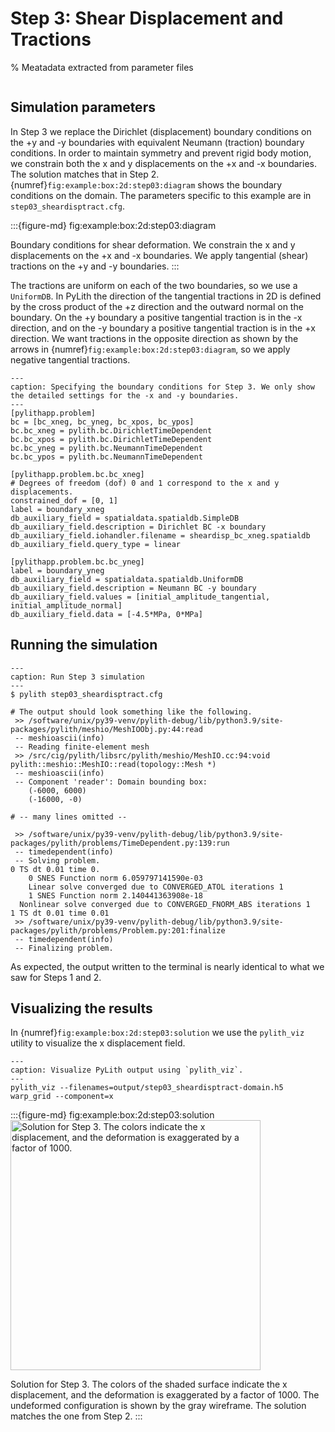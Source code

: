 # Step 3: Shear Displacement and Tractions

% Meatadata extracted from parameter files
```{include} step03_sheardisptract-synopsis.md
```

## Simulation parameters

In Step 3 we replace the Dirichlet (displacement) boundary conditions on the +y and -y boundaries with equivalent Neumann (traction) boundary conditions.
In order to maintain symmetry and prevent rigid body motion, we constrain both the x and y displacements on the +x and -x boundaries.
The solution matches that in Step 2.
{numref}`fig:example:box:2d:step03:diagram` shows the boundary conditions on the domain.
The parameters specific to this example are in `step03_sheardisptract.cfg`.

:::{figure-md} fig:example:box:2d:step03:diagram
<img src="figs/step03-diagram.*" alt="" scale="75%">

Boundary conditions for shear deformation.
We constrain the x and y displacements on the +x and -x boundaries.
We apply tangential (shear) tractions on the +y and -y boundaries.
:::

The tractions are uniform on each of the two boundaries, so we use a `UniformDB`.
In PyLith the direction of the tangential tractions in 2D is defined by the cross product of the +z direction and the outward normal on the boundary.
On the +y boundary a positive tangential traction is in the -x direction, and on the -y boundary a positive tangential traction is in the +x direction.
We want tractions in the opposite direction as shown by the arrows in {numref}`fig:example:box:2d:step03:diagram`, so we apply negative tangential tractions.

```{code-block} cfg
---
caption: Specifying the boundary conditions for Step 3. We only show the detailed settings for the -x and -y boundaries.
---
[pylithapp.problem]
bc = [bc_xneg, bc_yneg, bc_xpos, bc_ypos]
bc.bc_xneg = pylith.bc.DirichletTimeDependent
bc.bc_xpos = pylith.bc.DirichletTimeDependent
bc.bc_yneg = pylith.bc.NeumannTimeDependent
bc.bc_ypos = pylith.bc.NeumannTimeDependent

[pylithapp.problem.bc.bc_xneg]
# Degrees of freedom (dof) 0 and 1 correspond to the x and y displacements. 
constrained_dof = [0, 1]
label = boundary_xneg
db_auxiliary_field = spatialdata.spatialdb.SimpleDB
db_auxiliary_field.description = Dirichlet BC -x boundary
db_auxiliary_field.iohandler.filename = sheardisp_bc_xneg.spatialdb
db_auxiliary_field.query_type = linear

[pylithapp.problem.bc.bc_yneg]
label = boundary_yneg
db_auxiliary_field = spatialdata.spatialdb.UniformDB
db_auxiliary_field.description = Neumann BC -y boundary
db_auxiliary_field.values = [initial_amplitude_tangential, initial_amplitude_normal]
db_auxiliary_field.data = [-4.5*MPa, 0*MPa]
```

## Running the simulation

```{code-block} console
---
caption: Run Step 3 simulation
---
$ pylith step03_sheardisptract.cfg

# The output should look something like the following.
 >> /software/unix/py39-venv/pylith-debug/lib/python3.9/site-packages/pylith/meshio/MeshIOObj.py:44:read
 -- meshioascii(info)
 -- Reading finite-element mesh
 >> /src/cig/pylith/libsrc/pylith/meshio/MeshIO.cc:94:void pylith::meshio::MeshIO::read(topology::Mesh *)
 -- meshioascii(info)
 -- Component 'reader': Domain bounding box:
    (-6000, 6000)
    (-16000, -0)

# -- many lines omitted --

 >> /software/unix/py39-venv/pylith-debug/lib/python3.9/site-packages/pylith/problems/TimeDependent.py:139:run
 -- timedependent(info)
 -- Solving problem.
0 TS dt 0.01 time 0.
    0 SNES Function norm 6.059797141590e-03 
    Linear solve converged due to CONVERGED_ATOL iterations 1
    1 SNES Function norm 2.140441363908e-18 
  Nonlinear solve converged due to CONVERGED_FNORM_ABS iterations 1
1 TS dt 0.01 time 0.01
 >> /software/unix/py39-venv/pylith-debug/lib/python3.9/site-packages/pylith/problems/Problem.py:201:finalize
 -- timedependent(info)
 -- Finalizing problem.
```

As expected, the output written to the terminal is nearly identical to what we saw for Steps 1 and 2.

## Visualizing the results

In {numref}`fig:example:box:2d:step03:solution` we use the `pylith_viz` utility to visualize the x displacement field.

```{code-block} console
---
caption: Visualize PyLith output using `pylith_viz`.
---
pylith_viz --filenames=output/step03_sheardisptract-domain.h5 warp_grid --component=x
```

:::{figure-md} fig:example:box:2d:step03:solution
<img src="figs/step03-solution.*" alt="Solution for Step 3. The colors indicate the x displacement, and the deformation is exaggerated by a factor of 1000." width="400px"/>

Solution for Step 3.
The colors of the shaded surface indicate the x displacement, and the deformation is exaggerated by a factor of 1000.
The undeformed configuration is shown by the gray wireframe.
The solution matches the one from Step 2.
:::

